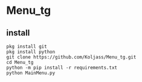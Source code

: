 # Menu_tg


## install 


    pkg install git
    pkg install python
    git clone https://github.com/Koljass/Menu_tg.git
    cd Menu_tg
    python -m pip install -r requirements.txt
    python MainMenu.py
    
    
